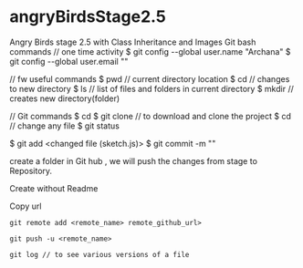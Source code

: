 # angryBirdsStage2.5
Angry Birds stage 2.5 with Class Inheritance and Images
Git bash commands 
// one time activity
$ git config --global user.name "Archana"
$ git config --global user.email ""

// fw useful commands
$ pwd  // current directory location 
$ cd<space><location of new dir>  // changes to new directory
$ ls // list of files and folders in current directory 
$ mkdir<SPACE><Name and location of the new directory> // creates new directory(folder)

// Git commands
$ cd <directory>
$ git clone <url> // to download and clone the project 
$ cd <inside the cloned directory>
// change any file 
$ git status

$ git add <changed file (sketch.js)>
$ git commit -m "<message>"

create a folder in Git hub , we will push the changes from stage to Repository.

Create without Readme

Copy url 



```
git remote add <remote_name> remote_github_url>

git push -u <remote_name>

git log // to see various versions of a file 

```




